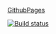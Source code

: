 [GithubPages](https://k-kokhanenko.github.io/geoloction/)

[![Build status](https://ci.appveyor.com/api/projects/status/oux2nmaksvrv157e/branch/main?svg=true)](https://ci.appveyor.com/project/k-kokhanenko/geoloction/branch/main)
